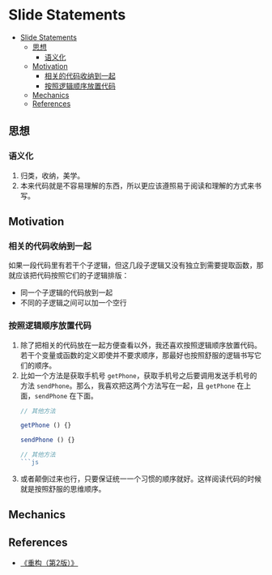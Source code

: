 # Slide Statements



<!-- TOC -->

- [Slide Statements](#slide-statements)
    - [思想](#思想)
        - [语义化](#语义化)
    - [Motivation](#motivation)
        - [相关的代码收纳到一起](#相关的代码收纳到一起)
        - [按照逻辑顺序放置代码](#按照逻辑顺序放置代码)
    - [Mechanics](#mechanics)
    - [References](#references)

<!-- /TOC -->


## 思想
### 语义化
1. 归类，收纳，美学。
2. 本来代码就是不容易理解的东西，所以更应该遵照易于阅读和理解的方式来书写。


## Motivation
### 相关的代码收纳到一起
如果一段代码里有若干个子逻辑，但这几段子逻辑又没有独立到需要提取函数，那就应该把代码按照它们的子逻辑排版：
* 同一个子逻辑的代码放到一起
* 不同的子逻辑之间可以加一个空行

### 按照逻辑顺序放置代码
1. 除了把相关的代码放在一起方便查看以外，我还喜欢按照逻辑顺序放置代码。若干个变量或函数的定义即使并不要求顺序，那最好也按照舒服的逻辑书写它们的顺序。
2. 比如一个方法是获取手机号 `getPhone`，获取手机号之后要调用发送手机号的方法 `sendPhone`。那么，我喜欢把这两个方法写在一起，且 `getPhone` 在上面，`sendPhone` 在下面。
    ```js
    // 其他方法

    getPhone () {}

    sendPhone () {}

    // 其他方法
    ```js
3. 或者颠倒过来也行，只要保证统一一个习惯的顺序就好。这样阅读代码的时候就是按照舒服的思维顺序。


## Mechanics


## References
* [《重构（第2版）》](https://book.douban.com/subject/33400354/)
